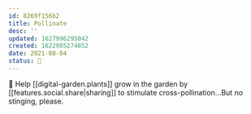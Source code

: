 ```yaml
---
id: 8269f156b2
title: Pollinate
desc: ''
updated: 1627996295042
created: 1622905274852
date: 2021-08-04
status: 🌱
---
```


🐝 Help [[digital-garden.plants]] grow in the garden by [[features.social.share|sharing]] to stimulate cross-pollination...But no stinging, please. 
